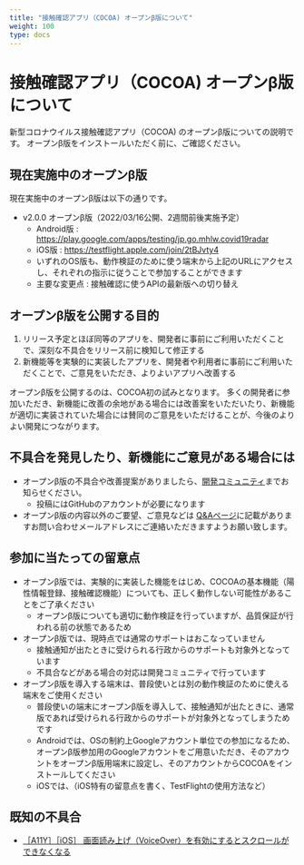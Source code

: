 ```yaml
---
title: "接触確認アプリ（COCOA) オープンβ版について"
weight: 100
type: docs
---
```


# 接触確認アプリ（COCOA) オープンβ版について

新型コロナウイルス接触確認アプリ（COCOA) のオープンβ版についての説明です。
オープンβ版をインストールいただく前に、ご確認ください。

## 現在実施中のオープンβ版

現在実施中のオープンβ版は以下の通りです。

- v2.0.0 オープンβ版（2022/03/16公開、2週間前後実施予定）
  - Android版 : https://play.google.com/apps/testing/jp.go.mhlw.covid19radar
  - iOS版 : https://testflight.apple.com/join/2tBJvty4
  - いずれのOS版も、動作検証のために使う端末から上記のURLにアクセスし、それぞれの指示に従うことで参加することができます
  - 主要な変更点 : 接触確認に使うAPIの最新版への切り替え

## オープンβ版を公開する目的

1. リリース予定とほぼ同等のアプリを、開発者に事前にご利用いただくことで、深刻な不具合をリリース前に検知して修正する
2. 新機能等を実験的に実装したアプリを、開発者や利用者に事前にご利用いただくことで、ご意見をいただき、よりよいアプリへ改善する

オープンβ版を公開するのは、COCOA初の試みとなります。
多くの開発者に参加いただき、新機能に改善の余地がある場合には改善案をいただいたり、新機能が適切に実装されていた場合には賛同のご意見をいただけることが、今後のよりよい開発につながります。

## 不具合を発見したり、新機能にご意見がある場合には

- オープンβ版の不具合や改善提案がありましたら、[開発コミュニティ](https://github.com/cocoa-mhlw/)までお知らせください。
  - 投稿にはGitHubのアカウントが必要になります
- オープンβ版の内容以外のご要望、ご意見などは [Q&Aページ](https://www.mhlw.go.jp/stf/seisakunitsuite/bunya/kenkou_iryou/covid19_qa_kanrenkigyou_00009.html#Q8-1)に記載がありますお問い合わせメールアドレスにご連絡いただきますようお願い致します。

## 参加に当たっての留意点

- オープンβ版では、実験的に実装した機能をはじめ、COCOAの基本機能（陽性情報登録、接触確認機能）についても、正しく動作しない可能性があることをご了承ください
  - オープンβ版についても適切に動作検証を行っていますが、品質保証が行われる前の状態であるため
- オープンβ版では、現時点では通常のサポートはおこなっていません
  - 接触通知が出たときに受けられる行政からのサポートも対象外となっています
  - 不具合などがある場合の対応は開発コミュニティで行っています
- オープンβ版を導入する端末は、普段使いとは別の動作検証のために使える端末をご使用ください
  - 普段使いの端末にオープンβ版を導入して、接触通知が出たときに、通常版であれば受けられる行政からのサポートが対象外となってしまうためです
  - Androidでは、OSの制約上Googleアカウント単位での参加になるため、オープンβ版参加用のGoogleアカウントをご用意いただき、そのアカウントをオープンβ版用端末に設定し、そのアカウントからCOCOAをインストールしてください
  - iOSでは、（iOS特有の留意点を書く、TestFlightの使用方法など）

## 既知の不具合
 - [［A11Y］［iOS］ 画面読み上げ（VoiceOver）を有効にするとスクロールができなくなる](https://github.com/cocoa-mhlw/cocoa/issues/913)
